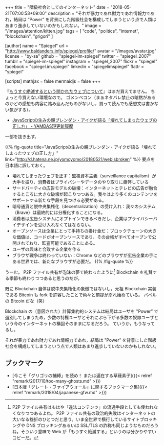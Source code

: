 +++
title = "階級社会としてのインターネット"
date = "2018-05-21T07:00:53+09:00"
description = "それが暴力であれ財力であれ情報力であれ，結局は “Power” を背景にした階級社会を構成してしまうという点で人類はあまり進歩していないのかもしれない。"
image = "/images/attention/kitten.jpg"
tags        = [ "code", "politics", "internet", "blockchain", "grigori" ]

[author]
  name      = "Spiegel"
  url       = "http://www.baldanders.info/spiegel/profile/"
  avatar    = "/images/avatar.jpg"
  license   = "by-sa"
  github    = "spiegel-im-spiegel"
  twitter   = "spiegel_2007"
  tumblr    = "spiegel-im-spiegel"
  instagram = "spiegel_2007"
  flickr    = "spiegel"
  facebook  = "spiegel.im.spiegel"
  linkedin  = "spiegelimspiegel"
  flattr    = "spiegel"

[scripts]
  mathjax = false
  mermaidjs = false
+++

『[もうすぐ絶滅するという開かれたウェブについて](https://www.yamdas.org/infoshare2/index.html "『もうすぐ絶滅するという開かれたウェブについて 続・情報共有の未来』サポートページ")』はまだ買えてません。
ちょっと今買えない環境なので。
ゴメンペコン（まぁネタバレ禁止の暗黙があるのかどの感想も内容に踏み込んだものがないし，買って読んでも感想文は書かない気がする）。

- [JavaScriptの生みの親ブレンダン・アイクが語る「壊れてしまったウェブの正し方」 - YAMDAS現更新履歴](http://d.hatena.ne.jp/yomoyomo/20180521/webisbroken)

一部を抜き出す。

{{% fig-quote title="JavaScriptの生みの親ブレンダン・アイクが語る「壊れてしまったウェブの正し方」" link="http://d.hatena.ne.jp/yomoyomo/20180521/webisbroken" %}}
要点を日本語に訳しておく。

- 壊れてしまったウェブを正す：監視資本主義（surveillance capitalism）が大手を振り、消費者はプライバシーやデータのやり取りに疲弊している
- サードパーティの広告モデルの破壊：インターネットとテレビの広告が融合するところに大きな破壊が起こりつつある。我々はより多くのコンテンツをサポートする新たな手段を見つける必要がある。
- 暗号通貨と脱中央集権化（decentralization）の受け入れ：我々のシステム（Brave）は最終的には分権化することになる。
- 消費者は広告システムにオプトインできるべきだし、企業はプライバシーバイデザインを受け入れなくてはならない。
- オープンソースは企業にとって手持ちの掛け金だ：ブロックチェーンの大きな価値は、コードがオープンソースであり、その台帳がすべてオープンで公開されており、監査可能であることにある。
- ユーザの興味と合致する企業を作る
- ブラウザ戦争は終わっていない：Chrome などのブラウザが広告企業の手にある世界では、新たなブラウザが必要だ。
{{% /fig-quote %}}

うーむ。
P2P ファイル共有が泡沫の夢で終わったように[^p2p] Blockchain を礼賛する季節も終わりつつあると思うのだが。

[^p2p]: P2P ファイル共有はもはや「違法コンテンツ」の流通手段としても使われなくなりつつあるよね。 P2P ファイル共有の政治的失敗はインターネットの大いなる挫折のひとつだと思う。いま全世界で横行しているサイトブロッキングや DNS ブロッキングあるいは SSL/TLS の詐称も同じようなものだろうね。そういう意味で Web が「もうすぐ絶滅する」というのは分かりやすいコピーだ。

既に Blockchain 自体は脱中央集権化の象徴ではないし，元祖 Blockchain 実装である Bitcoin も fork を許容したことで色々と前提が崩れ始めている。
バベルの Bitcoin だな（笑）

Blockchain の（意図された）計算集約的システムは結局はユーザを "Power” で選別してしまうため，少数の特権ユーザとそれにぶら下がる多数の奴隷ユーザという今のインターネットの構図そのままになるだろう。
ていうか，もうなってるし。

それが暴力であれ財力であれ情報力であれ，結局は "Power” を背景にした階級社会を構成してしまうという点で人類はあまり進歩していないのかもしれない。

## ブックマーク

- [今こそ「グリゴリの捕縛」を読め！ または遍在する草薙素子]({{< relref "remark/2017/10/too-many-ghosts.md" >}})
- [日本版「グレート・ファイアウォール」に関するブックマーク集]({{< relref "remark/2018/04/japanese-gfw.md" >}})
